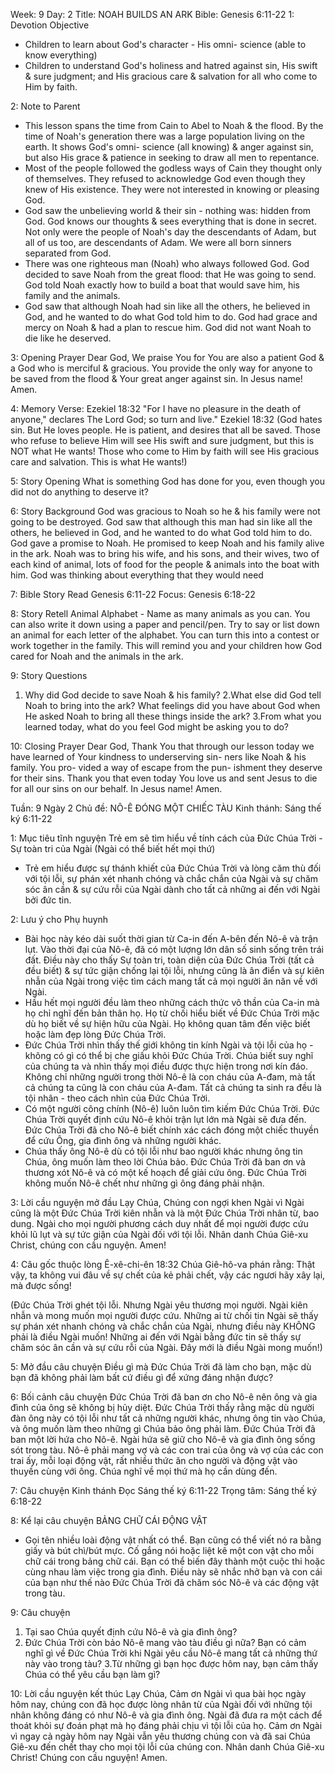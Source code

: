 Week: 9
Day: 2
Title: NOAH BUILDS AN ARK
Bible: Genesis 6:11-22
1: Devotion Objective
- Children to learn about God's character - His omni- science (able to know everything) 
- Children to understand God's holiness and hatred against sin, His swift & sure judgment; and His gracious care & salvation for all who come to Him by faith.

2: Note to Parent
- This lesson spans the time from Cain to Abel to Noah & the flood. By the time of Noah's generation there was a large population living on the earth. It shows God's omni- science (all knowing) & anger against sin, but also His grace & patience in seeking to draw all men to repentance. 
- Most of the people followed the godless ways of Cain they thought only of themselves. They refused to acknowledge God even though they knew of His existence. They were not interested in knowing or pleasing God. 
- God saw the unbelieving world & their sin - nothing was: hidden from God. God knows our thoughts & sees everything that is done in secret. Not only were the people of Noah's day the descendants of Adam, but all of us too, are descendants of Adam. We were all born sinners separated from God. 
- There was one righteous man (Noah) who always followed God. God decided to save Noah from the great flood: that He was going to send. God told Noah exactly how to build a boat that would save him, his family and the animals. 
- God saw that although Noah had sin like all the others, he believed in God, and he wanted to do what God told him to do. God had grace and mercy on Noah & had a plan to rescue him. God did not want Noah to die like he deserved. 

3: Opening Prayer
 Dear God, We praise You for You are also a patient God & a God who is merciful & gracious. You provide the only way for anyone to be saved from the flood & Your great anger against sin. In Jesus name! Amen.

4: Memory Verse:
Ezekiel 18:32 "For I have no pleasure in the death of anyone," declares The Lord God; so turn and live." Ezekiel 18:32 (God hates sin. But He loves people. He is patient, and desires that all be saved. Those who refuse to believe Him will see His swift and sure judgment, but this is NOT what He wants! Those who come to Him by faith will see His gracious care and salvation. This is what He wants!) 

5: Story Opening
What is something God has done for you, even though you did not do anything to deserve it?


6: Story Background
God was gracious to Noah so he & his family were not going to be destroyed. God saw that although this man had sin like all the others, he believed in God, and he wanted to do what God told him to do. God gave a promise to Noah. He promised to keep Noah and his family alive in the ark. Noah was to bring his wife, and his sons, and their wives, two of each kind of animal, lots of food for the people & animals into the boat with him. God was thinking about everything that they would need

7: Bible Story
Read Genesis 6:11-22
Focus: Genesis 6:18-22

8: Story Retell
Animal Alphabet - Name as many animals as you can. You can also write it down using a paper and pencil/pen. Try to say or list down an animal for each letter of the alphabet. You can turn this into a contest or work together in the family. This will remind you and your children how God cared for Noah and the animals in the ark.

9: Story Questions
1. Why did God decide to save Noah & his family? 2.What else did God tell Noah to bring into the ark? What feelings did you have about God when He asked Noah to bring all these things inside the ark? 3.From what you learned today, what do you feel God might be asking you to do? 

10: Closing Prayer
Dear God, Thank You that through our lesson today we have learned of Your kindness to underserving sin- ners like Noah & his family. You pro- vided a way of escape from the pun- ishment they deserve for their sins. Thank you that even today You love us and sent Jesus to die for all our sins on our behalf. In Jesus name! Amen.

Tuần: 9
Ngày 2
Chủ đề: NÔ-Ê ĐÓNG MỘT CHIẾC TÀU
Kinh thánh: Sáng thế ký 6:11-22

1: Mục tiêu tĩnh nguyện
Trẻ em sẽ tìm hiểu về tính cách của Đức Chúa Trời - Sự toàn tri của Ngài (Ngài có thể biết hết mọi thứ)
- Trẻ em hiểu được sự thánh khiết của Đức Chúa Trời và lòng căm thù đối với tội lỗi, sự phán xét nhanh chóng và chắc chắn của Ngài và sự chăm sóc ân cần & sự cứu rỗi của Ngài dành cho tất cả những ai đến với Ngài bởi đức tin.

2: Lưu ý cho Phụ huynh
- Bài học này kéo dài suốt thời gian từ Ca-in đến A-bên đến Nô-ê và trận lụt. Vào thời đại của Nô-ê, đã có một lượng lớn dân số sinh sống trên trái đất. Điều này cho thấy Sự toàn tri, toàn diện của Đức Chúa Trời (tất cả đều biết) & sự tức giận chống lại tội lỗi, nhưng cũng là ân điển và sự kiên nhẫn của Ngài trong việc tìm cách mang tất cả mọi người ăn năn về với Ngài. 
- Hầu hết mọi người đều làm theo những cách thức vô thần của Ca-in mà họ chỉ nghĩ đến bản thân họ. Họ từ chối hiểu biết về Đức Chúa Trời mặc dù họ biết về sự hiện hữu của Ngài. Họ không quan tâm đến việc biết hoặc làm đẹp lòng Đức Chúa Trời. 
- Đức Chúa Trời nhìn thấy thế giới không tin kính Ngài và tội lỗi của họ - không có gì có thể bị che giấu khỏi Đức Chúa Trời. Chúa biết suy nghĩ của chúng ta và nhìn thấy mọi điều được thực hiện trong nơi kín đáo. Không chỉ những người trong thời Nô-ê là con cháu của A-đam, mà tất cả chúng ta cũng là con cháu của A-đam. Tất cả chúng ta sinh ra đều là tội nhân - theo cách nhìn của Đức Chúa Trời.
- Có một người công chính (Nô-ê) luôn luôn tìm kiếm Đức Chúa Trời. Đức Chúa Trời quyết định cứu Nô-ê khỏi trận lụt lớn mà Ngài sẽ đưa đến. Đức Chúa Trời đã cho Nô-ê biết chính xác cách đóng một chiếc thuyền để cứu Ông, gia đình ông và những người khác. 
- Chúa thấy ông Nô-ê dù có tội lỗi như bao người khác nhưng ông tin Chúa, ông muốn làm theo lời Chúa bảo. Đức Chúa Trời đã ban ơn và thương xót Nô-ê và có một kế hoạch để giải cứu ông. Đức Chúa Trời không muốn Nô-ê chết như những gì ông đáng phải nhận.

3: Lời cầu nguyện mở đầu
 Lạy Chúa, Chúng con ngợi khen Ngài vì Ngài cũng là một Đức Chúa Trời kiên nhẫn và là một Đức Chúa Trời nhân từ, bao dung. Ngài cho mọi người phương cách duy nhất để mọi người được cứu khỏi lũ lụt và sự tức giận của Ngài đối với tội lỗi. Nhân danh Chúa Giê-xu Christ, chúng con cầu nguyện. Amen!

4: Câu gốc thuộc lòng
Ê-xê-chi-ên 18:32 
Chúa Giê-hô-va phán rằng: Thật vậy, ta không vui đâu về sự chết của kẻ phải chết, vậy các ngươi hãy xây lại, mà được sống!

(Đức Chúa Trời ghét tội lỗi. Nhưng Ngài yêu thương mọi người. Ngài kiên nhẫn và mong muốn mọi người được cứu. Những ai từ chối tin Ngài sẽ thấy sự phán xét nhanh chóng và chắc chắn của Ngài, nhưng điều này KHÔNG phải là điều Ngài muốn! Những ai đến với Ngài bằng đức tin sẽ thấy sự chăm sóc ân cần và sự cứu rỗi của Ngài. Đây mới là điều Ngài mong muốn!)

5: Mở đầu câu chuyện
Điều gì mà Đức Chúa Trời đã làm cho bạn, mặc dù bạn đã không phải làm bất cứ điều gì để xứng đáng nhận được?


6: Bối cảnh câu chuyện
Đức Chúa Trời đã ban ơn cho Nô-ê nên ông và gia đình của ông sẽ không bị hủy diệt. Đức Chúa Trời thấy rằng mặc dù người đàn ông này có tội lỗi như tất cả những người khác, nhưng ông tin vào Chúa, và ông muốn làm theo những gì Chúa bảo ông phải làm. Đức Chúa Trời đã ban một lời hứa cho Nô-ê. Ngài hứa sẽ giữ cho Nô-ê và gia đình ông sống sót trong tàu. Nô-ê phải mang vợ và các con trai của ông và vợ của các con trai ấy, mỗi loại động vật, rất nhiều thức ăn cho người và động vật vào thuyền cùng với ông. Chúa nghĩ về mọi thứ mà họ cần dùng đến.

7: Câu chuyện Kinh thánh
Đọc Sáng thế ký 6:11-22
Trọng tâm: Sáng thế ký 6:18-22

8: Kể lại câu chuyện
BẢNG CHỮ CÁI ĐỘNG VẬT 
- Gọi tên nhiều loài động vật nhất có thể. Bạn cũng có thể viết nó ra bằng giấy và bút chì/bút mực. Cố gắng nói hoặc liệt kê một con vật cho mỗi chữ cái trong bảng chữ cái. Bạn có thể biến đây thành một cuộc thi hoặc cùng nhau làm việc trong gia đình. Điều này sẽ nhắc nhở bạn và con cái của bạn như thế nào Đức Chúa Trời đã chăm sóc Nô-ê và các động vật trong tàu.

9: Câu chuyện
1. Tại sao Chúa quyết định cứu Nô-ê và gia đình ông? 
2. Đức Chúa Trời còn bảo Nô-ê mang vào tàu điều gì nữa? 
Bạn có cảm nghĩ gì về Đức Chúa Trời khi Ngài yêu cầu Nô-ê mang tất cả những thứ này vào trong tàu? 
3.Từ những gì bạn học được hôm nay, bạn cảm thấy Chúa có thể yêu cầu bạn làm gì?

10: Lời cầu nguyện kết thúc
Lạy Chúa, Cảm ơn Ngài vì qua bài học ngày hôm nay, chúng con đã học được lòng nhân từ của Ngài đối với những tội nhân không đáng có như Nô-ê và gia đình ông. Ngài đã đưa ra một cách để thoát khỏi sự đoán phạt mà họ đáng phải chịu vì tội lỗi của họ. Cảm ơn Ngài vì ngay cả ngày hôm nay Ngài vẫn yêu thương chúng con và đã sai Chúa Giê-xu đến chết thay cho mọi tội lỗi của chúng con.  Nhân danh Chúa Giê-xu Christ! Chúng con cầu nguyện! Amen.